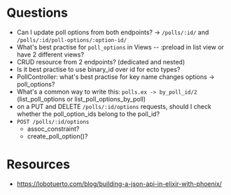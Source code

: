 # Questions

- Can I update poll options from both endpoints? -> `/polls/:id/` and `/polls/:id/poll-options/:option-id/`
- What's best practise for `poll_options` in Views
  -- :preload in list view or have 2 different views?
- CRUD resource from 2 endpoints? (dedicated and nested)
- Is it best practise to use binary_id over id for ecto types?
- PollController: what's best practise for key name changes options -> poll_options?
- What's a common way to write this: `polls.ex -> by_poll_id/2` (list_poll_options or list_poll_options_by_poll)
- on a PUT and DELETE `/polls/:id/options` requests, should I check whether the poll_option_ids belong to the poll_id?
- `POST /polls/:id/options`
  - assoc_constraint?
  - create_poll_option()?

# Resources

- https://lobotuerto.com/blog/building-a-json-api-in-elixir-with-phoenix/
